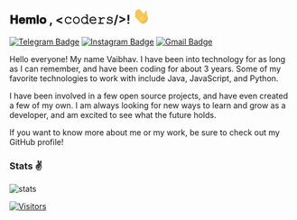 <h2> 𝐇𝐞𝐦𝐥𝐨 , <𝚌𝚘𝚍𝚎𝚛𝚜/><b>!</b> <img src="https://raw.githubusercontent.com/evilgeek/evilgeek/master/gifs/Hemlo.gif" width="30px"></h2> 

[![Telegram Badge](https://img.shields.io/badge/-@celestialxd-1ca0f1?style=flat-square&labelColor=1ca0f1&logo=telegram&logoColor=white&link=https://t.me/celestialxd)](https://t.me/celestialxd) 
[![Instagram Badge](https://img.shields.io/badge/-im.vaibhav.ig-blue?style=flat-square&logo=instagram&logoColor=white&link=https://www.instagram.com/im.vaibhav.ig/)](https://www.instagram.com/im.vaibhav.ig) 
[![Gmail Badge](https://img.shields.io/badge/-vaibhavchandra2007@gmail.com-c14438?style=flat-square&logo=Gmail&logoColor=white&link=mailto:vaibhavchandra2007@gmail.com)](mailto:vaibhavchandra2007@gmail.com) 


Hello everyone! My name Vaibhav. I have been into technology for as long as I can remember, and have been coding for about 3 years. Some of my favorite technologies to work with include Java, JavaScript, and Python. 

I have been involved in a few open source projects, and have even created a few of my own. I am always looking for new ways to learn and grow as a developer, and am excited to see what the future holds.

If you want to know more about me or my work, be sure to check out my GitHub profile!


<h3>Stats ✌</h3>

![stats](https://github-readme-stats.vercel.app/api?username=evilgeek&hide=["issues"]&show_icons=true)

[![Visitors](https://api.visitorbadge.io/api/visitors?path=Evilgeek&label=EvilGeek&countColor=%23f47373&style=flat-square&labelStyle=lower)](https://visitorbadge.io/status?path=Evilgeek)

